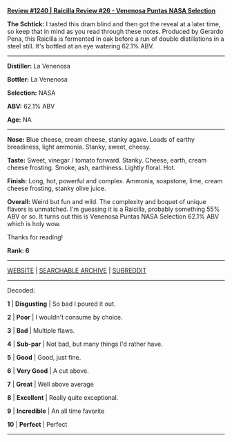 
[**Review #1240 | Raicilla Review #26 - Venenosa Puntas NASA Selection**]( https://t8ke.review/review-1240-venenosa-puntas-nasa-selection)

**The Schtick:** I tasted this dram blind and then got the reveal at a later time, so keep that in mind as you read through these notes. Produced by Gerardo Pena, this Raicilla is fermented in oak before a run of double distillations in a steel still. It's bottled at an eye watering 62.1% ABV. 

-----

**Distiller:** La Venenosa

**Bottler:** La Venenosa

**Selection:** NASA

**ABV:** 62.1% ABV

**Age:** NA 

-----

**Nose:**  Blue cheese, cream cheese, stanky agave. Loads of earthy breadiness, light ammonia. Stanky, sweet, cheesy. 

**Taste:** Sweet, vinegar / tomato forward. Stanky. Cheese, earth, cream cheese frosting. Smoke, ash, earthiness. Lightly floral. Hot. 

**Finish:** Long, hot, powerful and complex. Ammonia, soapstone, lime, cream cheese frosting, stanky olive juice. 

**Overall:** Weird but fun and wild. The complexity and boquet of unique flavors is unmatched. I'm guessing it is a Raicilla, probably something 55% ABV or so. It turns out this is Venenosa Puntas NASA Selection 62.1% ABV which is holy wow. 

Thanks for reading!

**Rank: 6**



-----

[WEBSITE](https://t8ke.review) | [SEARCHABLE ARCHIVE](https://t8ke.review/review-archive/) | [SUBREDDIT](https://reddit.com/r/t8kereviews)

-----

Decoded:

**1** | **Disgusting** | So bad I poured it out.

**2** | **Poor** | I wouldn't consume by choice.

**3** | **Bad** | Multiple flaws.

**4** | **Sub-par** | Not bad, but many things I'd rather have.

**5** | **Good** | Good, just fine.

**6** | **Very Good** | A cut above.

**7** | **Great** | Well above average

**8** | **Excellent** | Really quite exceptional.

**9** | **Incredible** | An all time favorite

**10** | **Perfect** | Perfect

----


